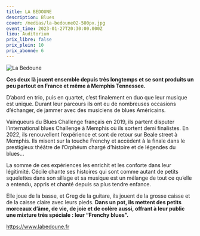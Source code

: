 ```yaml
---
title: LA BEDOUNE
description: Blues
cover: /medias/la-bedoune02-500px.jpg
event_time: 2023-01-27T20:30:00.000Z
lieu: Auditorium
prix_libre: false
prix_plein: 10
prix_abonné: 6
---
```

![La Bedoune](/medias/la-bedoune02-500px.jpg)

**Ces deux là jouent ensemble depuis très longtemps et se sont produits un peu partout en France et même à Memphis Tennessee.**

D’abord en trio, puis en quartet, c’est finalement en duo que leur musique est unique. Durant leur parcours ils ont eu de nombreuses occasions d’échanger, de jammer avec des musiciens de blues Américains.

Vainqueurs du Blues Challenge français en 2019, ils partent disputer l’international blues Challenge à Memphis où ils sortent demi finalistes. En 2022, ils renouvellent l’expérience et sont de retour sur Beale street à Memphis. Ils misent sur la touche Frenchy et accèdent à la finale dans le prestigieux théâtre de l’Orphéum chargé d’histoire et de légendes du blues…

La somme de ces expériences les enrichit et les conforte dans leur légitimité. Cécile chante ses histoires qui sont comme autant de petits squelettes dans son sillage et sa musique est un mélange de tout ce qu’elle a entendu, appris et chanté depuis sa plus tendre enfance.

Elle joue de la basse, et Greg de la guitare, ils jouent de la grosse caisse et de la caisse claire avec leurs pieds. **Dans un pot, ils mettent des petits morceaux d’âme, de vie, de joie et de colère aussi, offrant à leur public une mixture très spéciale : leur “Frenchy blues”.**

<https://www.labedoune.fr>